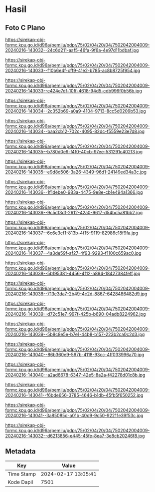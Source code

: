 # Hasil

## Foto C Plano

https://sirekap-obj-formc.kpu.go.id/d96a/pemilu/pdpr/75/02/04/20/04/7502042004009-20240216-143032--24c6d211-aaf5-46fa-9f6a-4e97d11bdbaf.jpg

https://sirekap-obj-formc.kpu.go.id/d96a/pemilu/pdpr/75/02/04/20/04/7502042004009-20240216-143033--f10b6e4f-cff9-41e2-b785-ac8b8725f954.jpg

https://sirekap-obj-formc.kpu.go.id/d96a/pemilu/pdpr/75/02/04/20/04/7502042004009-20240216-143033--c424e7df-10ff-4618-94d5-cdb996f0b56b.jpg

https://sirekap-obj-formc.kpu.go.id/d96a/pemilu/pdpr/75/02/04/20/04/7502042004009-20240216-143034--2c352b69-a0a9-4104-9713-8cc5d0209b53.jpg

https://sirekap-obj-formc.kpu.go.id/d96a/pemilu/pdpr/75/02/04/20/04/7502042004009-20240216-143034--baa2cb12-702c-4095-82dc-f5559e23e7d8.jpg

https://sirekap-obj-formc.kpu.go.id/d96a/pemilu/pdpr/75/02/04/20/04/7502042004009-20240216-143035--b780d0e9-f4f0-40cb-97ee-531291c402f3.jpg

https://sirekap-obj-formc.kpu.go.id/d96a/pemilu/pdpr/75/02/04/20/04/7502042004009-20240216-143035--e9d8d506-3a26-4349-96d1-24149ed34a3c.jpg

https://sirekap-obj-formc.kpu.go.id/d96a/pemilu/pdpr/75/02/04/20/04/7502042004009-20240216-143036--1f1debe0-983a-4475-9e8e-cb1e494a1366.jpg

https://sirekap-obj-formc.kpu.go.id/d96a/pemilu/pdpr/75/02/04/20/04/7502042004009-20240216-143036--9c5c13df-2612-42a0-9617-d54bc5a81bb2.jpg

https://sirekap-obj-formc.kpu.go.id/d96a/pemilu/pdpr/75/02/04/20/04/7502042004009-20240216-143037--6c6e3cf1-813b-4f15-9119-82986c18f9fa.jpg

https://sirekap-obj-formc.kpu.go.id/d96a/pemilu/pdpr/75/02/04/20/04/7502042004009-20240216-143037--4a3de59f-af27-4f93-9293-f1100c659ac0.jpg

https://sirekap-obj-formc.kpu.go.id/d96a/pemilu/pdpr/75/02/04/20/04/7502042004009-20240216-143038--5b195381-4456-4f12-a894-18427384feff.jpg

https://sirekap-obj-formc.kpu.go.id/d96a/pemilu/pdpr/75/02/04/20/04/7502042004009-20240216-143038--713e3da7-2b49-4c2d-8867-6428486482d9.jpg

https://sirekap-obj-formc.kpu.go.id/d96a/pemilu/pdpr/75/02/04/20/04/7502042004009-20240216-143039--d72c51e7-997f-425b-b690-04adb8224962.jpg

https://sirekap-obj-formc.kpu.go.id/d96a/pemilu/pdpr/75/02/04/20/04/7502042004009-20240216-143039--5b8c8e5e-b7e1-44b8-b157-223b2ca0c2d3.jpg

https://sirekap-obj-formc.kpu.go.id/d96a/pemilu/pdpr/75/02/04/20/04/7502042004009-20240216-143040--86b360e9-567b-4118-93cc-4ff033996a70.jpg

https://sirekap-obj-formc.kpu.go.id/d96a/pemilu/pdpr/75/02/04/20/04/7502042004009-20240216-143040--a2ad6678-6347-42e5-8a2a-f42278d01c8b.jpg

https://sirekap-obj-formc.kpu.go.id/d96a/pemilu/pdpr/75/02/04/20/04/7502042004009-20240216-143041--f6bde656-3785-4646-b1db-45fb5f650252.jpg

https://sirekap-obj-formc.kpu.go.id/d96a/pemilu/pdpr/75/02/04/20/04/7502042004009-20240216-143041--3a85085d-a01b-40d9-9c50-92211e39f53c.jpg

https://sirekap-obj-formc.kpu.go.id/d96a/pemilu/pdpr/75/02/04/20/04/7502042004009-20240216-143032--d6213856-e445-45fe-8ea7-3e8cb20246f8.jpg


## Metadata

| Key        | Value               |
| ---------- | ------------------- |
| Time Stamp | 2024-02-17 13:05:41 |
| Kode Dapil | 7501                |



